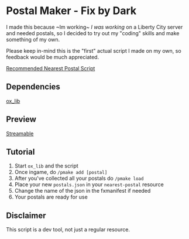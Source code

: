 # Postal Maker - Fix by Dark
I made this because ~Im working~ *I was working* on a Liberty City server and needed postals, so I decided to try out my "coding" skills and make something of my own. 

Please keep in-mind this is the "first" actual script I made on my own, so feedback would be much appreciated. 

[Recommended Nearest Postal Script](https://github.com/DevBlocky/nearest-postal/releases)

## Dependencies

[ox_lib](https://github.com/overextended/ox_lib/releases/tag/v3.3.0)

## Preview

[Streamable](https://streamable.com/yqwiok)

## Tutorial
1. Start ``ox_lib`` and the script
2. Once ingame, do ``/pmake add [postal]``
3. After you've collected all your postals do ``/pmake load``
4. Place your new ``postals.json`` in your ``nearest-postal`` resource
5. Change the name of the json in the fxmanifest if needed
6. Your postals are ready for use

## Disclaimer

This script is a dev tool, not just a regular resource.
